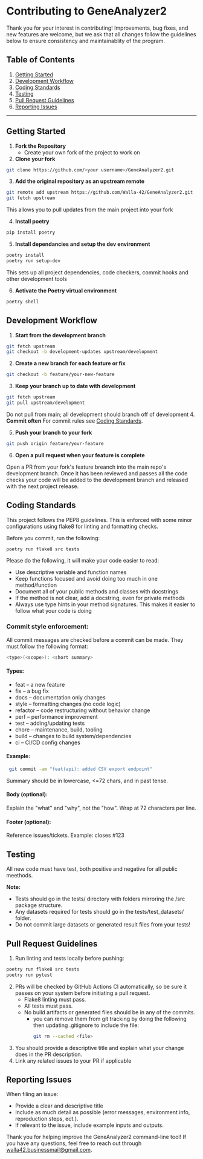 # Contributing to GeneAnalyzer2

Thank you for your interest in contributing!
Improvements, bug fixes, and new features are welcome, but we ask that all changes follow the guidelines below to ensure consistency and maintainablity of the program.

## Table of Contents

1. [Getting Started](#getting-started)
2. [Development Workflow](#development-workflow)
3. [Coding Standards](#coding-standards)
4. [Testing](#testing)
5. [Pull Request Guidelines](#pull-request-guidelines)
6. [Reporting Issues](#reporting-issues)

---

## Getting Started

1. **Fork the Repository**
    - Create your own fork of the project to work on
2. **Clone your fork**
```sh
git clone https://github.com/<your username>/GeneAnalyzer2.git
```
3. **Add the original repository as an upstream remote**
```sh
git remote add upstream https://github.com/Walla-42/GeneAnalyzer2.git
git fetch upstream
```
This allows you to pull updates from the main project into your fork

4. **Install poetry**
```sh
pip install poetry
```
5. **Install dependancies and setup the dev environment**
```sh
poetry install
poetry run setup-dev
```
This sets up all project dependencies, code checkers, commit hooks and other development tools

6. **Activate the Poetry virtual environment**
```sh
poetry shell
```

## Development Workflow

1. **Start from the development branch**
```sh
git fetch upstream
git checkout -b development-updates upstream/development
```
2. **Create a new branch for each feature or fix**
```sh
git checkout -b feature/your-new-feature
```
3. **Keep your branch up to date with development**
```sh
git fetch upstream
git pull upstream/development
```
Do not pull from main; all development should branch off of development
4. **Commit often**
For commit rules see [Coding Standards](#coding-standards).

5. **Push your branch to your fork**
```sh
git push origin feature/your-feature
```
6. **Open a pull request when your feature is complete**

Open a PR from your fork's feature breanch into the main repo's development branch. Once it has been reviewed and passes all the code checks your code will be added to the development branch and released with the next project release. 

## Coding Standards
This project follows the PEP8 guidelines. This is enforced with some minor configurations using flake8 for linting and formatting checks. 

Before you commit, run the following:
```sh
poetry run flake8 src tests
```

Please do the following, it will make your code easier to read:
- Use descriptive variable and function names
- Keep functions focused and avoid doing too much in one method/function
- Document all of your public methods and classes with docstrings
- If the method is not clear, add a docstring, even for private methods
- Always use type hints in your method signatures. This makes it easier to follow what your code is doing

### Commit style enforcement:
All commit messages are checked before a commit can be made. They must follow the following format:
```sh
<type>(<scope>): <short summary>
```

#### Types:
- feat     – a new feature
- fix      – a bug fix
- docs     – documentation only changes
- style    – formatting changes (no code logic)
- refactor – code restructuring without behavior change
- perf     – performance improvement
- test     – adding/updating tests
- chore    – maintenance, build, tooling
- build    – changes to build system/dependencies
- ci       – CI/CD config changes

#### Example: 
```sh
 git commit -am "feat(api): added CSV export endpoint"
``` 

Summary should be in lowercase, <=72 chars, and in past tense.

#### Body (optional):
   Explain the "what" and "why", not the "how".
   Wrap at 72 characters per line.

#### Footer (optional):
   Reference issues/tickets. Example: closes #123

## Testing
All new code must have test, both positive and negative for all public meethods. 

**Note:**
- Tests should go in the tests/ directory with folders mirroring the /src package structure.
- Any datasets required for tests should go in the tests/test_datasets/ folder.
- Do not commit large datasets or generated result files from your tests!

## Pull Request Guidelines
1. Run linting and tests locally before pushing:
```sh
poetry run flake8 src tests
poetry run pytest
```
2. PRs will be checked by GitHub Actions CI automatically, so be sure it passes on your system before initiating a pull request. 
    - Flake8 linting must pass.
    - All tests must pass.
    - No build artifacts or generated files should be in any of the commits. 
        - you can remove them from git tracking by doing the following then updating .gitignore to include the file:
            ```sh
            git rm --cached <file> 
            ```
3. You should provide a descriptive title and explain what your change does in the PR description.
4. Link any related issues to your PR if applicable

## Reporting Issues
When filing an issue:
- Provide a clear and descriptive title 
- Include as much detail as possible (error messages, environment info, reproduction steps, ect.).
- If relevant to the issue, include example inputs and outputs. 


Thank you for helping improve the GeneAnalyzer2 command-line tool! If you have any questions, feel free to reach out through walla42.businessmail@gmail.com.